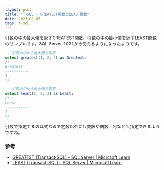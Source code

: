 ```yaml
---
layout: post
title: "T-SQL - GREATEST関数とLEAST関数"
date: 2023-02-05
tags: t-sql
---
```


引数の中の最大値を返すGREATEST関数、引数の中の最小値を返すLEAST関数のサンプルです。SQL Server 2022から使えるようになったようです。

```sql
-- 引数の中から最大値を取得
select greatest(1, 2, 3) as Greatest;
/*
Greatest
-----------
3
*/

-- 引数の中から最小値を取得
select least(1, 2, 3) as Least;
/*
Least
-----------
1
*/
```

引数で指定するのは式なので定数以外にも変数や関数、列なども指定できるようですね。

### 参考
- [GREATEST (Transact-SQL) - SQL Server &#124; Microsoft Learn](https://learn.microsoft.com/ja-jp/sql/t-sql/functions/logical-functions-greatest-transact-sql?view=azuresqldb-current)
- [LEAST (Transact-SQL) - SQL Server &#124; Microsoft Learn](https://learn.microsoft.com/ja-jp/sql/t-sql/functions/logical-functions-least-transact-sql?view=azuresqldb-current)

